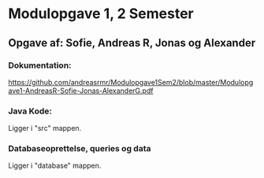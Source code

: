 # Modulopgave 1, 2 Semester

## Opgave af: Sofie, Andreas R, Jonas og Alexander

### Dokumentation: 
https://github.com/andreasrmr/Modulopgave1Sem2/blob/master/Modulopgave1-AndreasR-Sofie-Jonas-AlexanderG.pdf
### Java Kode: 
Ligger i "src" mappen.
### Databaseoprettelse, queries og data
Ligger i "database" mappen.
